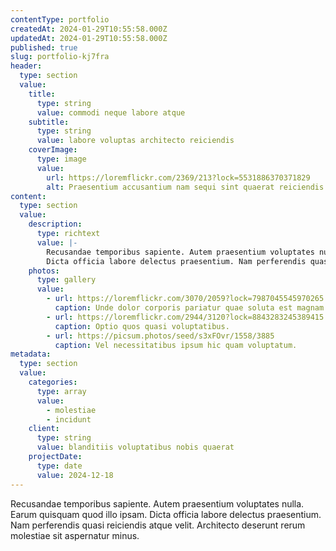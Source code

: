 ```yaml
---
contentType: portfolio
createdAt: 2024-01-29T10:55:58.000Z
updatedAt: 2024-01-29T10:55:58.000Z
published: true
slug: portfolio-kj7fra
header:
  type: section
  value:
    title:
      type: string
      value: commodi neque labore atque
    subtitle:
      type: string
      value: labore voluptas architecto reiciendis
    coverImage:
      type: image
      value:
        url: https://loremflickr.com/2369/213?lock=5531886370371829
        alt: Praesentium accusantium nam sequi sint quaerat reiciendis tempore voluptate occaecati.
content:
  type: section
  value:
    description:
      type: richtext
      value: |-
        Recusandae temporibus sapiente. Autem praesentium voluptates nulla. Earum quisquam quod illo ipsam.
        Dicta officia labore delectus praesentium. Nam perferendis quasi reiciendis atque velit. Architecto deserunt rerum molestiae sit aspernatur minus.
    photos:
      type: gallery
      value:
        - url: https://loremflickr.com/3070/2059?lock=7987045545970265
          caption: Unde dolor corporis pariatur quae soluta est magnam molestias.
        - url: https://loremflickr.com/2944/3120?lock=8843283245389415
          caption: Optio quos quasi voluptatibus.
        - url: https://picsum.photos/seed/s3xFOvr/1558/3885
          caption: Vel necessitatibus ipsum hic quam voluptatum.
metadata:
  type: section
  value:
    categories:
      type: array
      value:
        - molestiae
        - incidunt
    client:
      type: string
      value: blanditiis voluptatibus nobis quaerat
    projectDate:
      type: date
      value: 2024-12-18
---
```


Recusandae temporibus sapiente. Autem praesentium voluptates nulla. Earum quisquam quod illo ipsam.
Dicta officia labore delectus praesentium. Nam perferendis quasi reiciendis atque velit. Architecto deserunt rerum molestiae sit aspernatur minus.